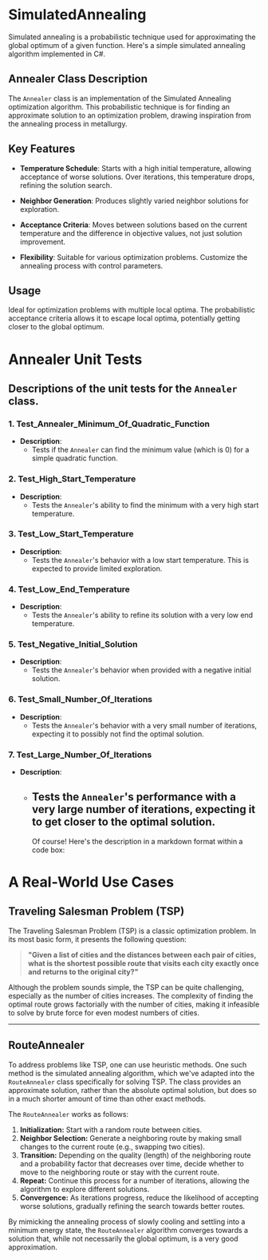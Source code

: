 # SimulatedAnnealing

Simulated annealing is a probabilistic technique used for approximating the global optimum of a given function. Here's a simple simulated annealing algorithm implemented in C#.

## Annealer Class Description

The `Annealer` class is an implementation of the Simulated Annealing optimization algorithm. This probabilistic technique is for finding an approximate solution to an optimization problem, drawing inspiration from the annealing process in metallurgy.

## Key Features

- **Temperature Schedule**: Starts with a high initial temperature, allowing acceptance of worse solutions. Over iterations, this temperature drops, refining the solution search.
  
- **Neighbor Generation**: Produces slightly varied neighbor solutions for exploration.

- **Acceptance Criteria**: Moves between solutions based on the current temperature and the difference in objective values, not just solution improvement.

- **Flexibility**: Suitable for various optimization problems. Customize the annealing process with control parameters.

## Usage

Ideal for optimization problems with multiple local optima. The probabilistic acceptance criteria allows it to escape local optima, potentially getting closer to the global optimum.

# Annealer Unit Tests

## Descriptions of the unit tests for the `Annealer` class.

### 1. Test_Annealer_Minimum_Of_Quadratic_Function
- **Description**: 
  - Tests if the `Annealer` can find the minimum value (which is 0) for a simple quadratic function.

### 2. Test_High_Start_Temperature
- **Description**: 
  - Tests the `Annealer`'s ability to find the minimum with a very high start temperature.

### 3. Test_Low_Start_Temperature
- **Description**: 
  - Tests the `Annealer`'s behavior with a low start temperature. This is expected to provide limited exploration.

### 4. Test_Low_End_Temperature
- **Description**: 
  - Tests the `Annealer`'s ability to refine its solution with a very low end temperature.

### 5. Test_Negative_Initial_Solution
- **Description**: 
  - Tests the `Annealer`'s behavior when provided with a negative initial solution.

### 6. Test_Small_Number_Of_Iterations
- **Description**: 
  - Tests the `Annealer`'s behavior with a very small number of iterations, expecting it to possibly not find the optimal solution.

### 7. Test_Large_Number_Of_Iterations
- **Description**: 
  - Tests the `Annealer`'s performance with a very large number of iterations, expecting it to get closer to the optimal solution.
	- 
	Of course! Here's the description in a markdown format within a code box:

# A Real-World Use Cases

## Traveling Salesman Problem (TSP)

The Traveling Salesman Problem (TSP) is a classic optimization problem. In its most basic form, it presents the following question:

> **"Given a list of cities and the distances between each pair of cities, what is the shortest possible route that visits each city exactly once and returns to the original city?"**

Although the problem sounds simple, the TSP can be quite challenging, especially as the number of cities increases. The complexity of finding the optimal route grows factorially with the number of cities, making it infeasible to solve by brute force for even modest numbers of cities.

---

## RouteAnnealer

To address problems like TSP, one can use heuristic methods. One such method is the simulated annealing algorithm, which we've adapted into the `RouteAnnealer` class specifically for solving TSP. The class provides an approximate solution, rather than the absolute optimal solution, but does so in a much shorter amount of time than other exact methods.

The `RouteAnnealer` works as follows:

1. **Initialization:** Start with a random route between cities.
2. **Neighbor Selection:** Generate a neighboring route by making small changes to the current route (e.g., swapping two cities).
3. **Transition:** Depending on the quality (length) of the neighboring route and a probability factor that decreases over time, decide whether to move to the neighboring route or stay with the current route.
4. **Repeat:** Continue this process for a number of iterations, allowing the algorithm to explore different solutions.
5. **Convergence:** As iterations progress, reduce the likelihood of accepting worse solutions, gradually refining the search towards better routes.

By mimicking the annealing process of slowly cooling and settling into a minimum energy state, the `RouteAnnealer` algorithm converges towards a solution that, while not necessarily the global optimum, is a very good approximation.
